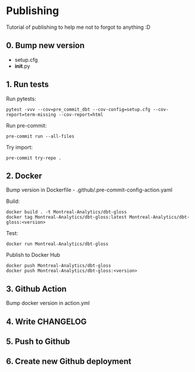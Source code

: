 # Publishing

Tutorial of publishing to help me not to forgot to anything :D

## 0. Bump new version

- setup.cfg
- __init__.py

## 1. Run tests

Run pytests:

```
pytest -vvv --cov=pre_commit_dbt --cov-config=setup.cfg --cov-report=term-missing --cov-report=html
```

Run pre-commit:

```
pre-commit run --all-files
```

Try import:

```
pre-commit try-repo .
```

## 2. Docker

Bump version in Dockerfile - .github/.pre-commit-config-action.yaml

Build:

```
docker build . -t Montreal-Analytics/dbt-gloss
docker tag Montreal-Analytics/dbt-gloss:latest Montreal-Analytics/dbt-gloss:<version>
```

Test:

```
docker run Montreal-Analytics/dbt-gloss
```

Publish to Docker Hub

```
docker push Montreal-Analytics/dbt-gloss
docker push Montreal-Analytics/dbt-gloss:<version>
```

## 3. Github Action

Bump docker version in action.yml

## 4. Write CHANGELOG

## 5. Push to Github

## 6. Create new Github deployment
